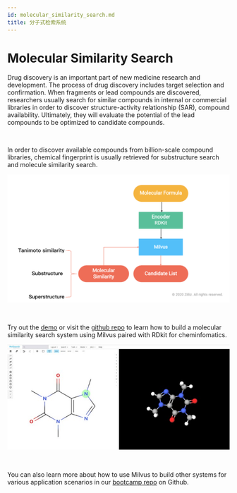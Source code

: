 ```yaml
---
id: molecular_similarity_search.md
title: 分子式检索系统 
---
```


# Molecular Similarity Search 

Drug discovery is an important part of new medicine research and development. The process of drug discovery includes target selection and confirmation. When fragments or lead compounds are discovered, researchers usually search for similar compounds in internal or commercial libraries in order to discover structure-activity relationship (SAR), compound availability. Ultimately, they will evaluate the potential of the lead compounds to be optimized to candidate compounds.

<br/>

In order to discover available compounds from billion-scale compound libraries, chemical fingerprint is usually retrieved for substructure search and molecule similarity search.

![molecular](../../../assets/molecular.png)

<br/>

Try out the [demo](http://35.166.123.214:8002/) or visit the [github repo](https://github.com/milvus-io/bootcamp/tree/master/solutions/molecular_similarity_search) to learn how to build a molecular similarity search system using Milvus paired with RDkit for cheminfomatics.

![molecular_demo](../../../assets/molecular_demo.jpeg)

<br/>

You can also learn more about how to use Milvus to build other systems for various application scenarios in our [bootcamp repo](https://github.com/milvus-io/bootcamp) on Github.
